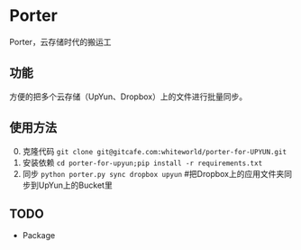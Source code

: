 Porter
======

Porter，云存储时代的搬运工

## 功能
方便的把多个云存储（UpYun、Dropbox）上的文件进行批量同步。

## 使用方法
0. 克隆代码 `git clone git@gitcafe.com:whiteworld/porter-for-UPYUN.git`
1. 安装依赖 `cd porter-for-upyun;pip install -r requirements.txt`
2. 同步 `python porter.py sync dropbox upyun` #把Dropbox上的应用文件夹同步到UpYun上的Bucket里


## TODO
- Package
